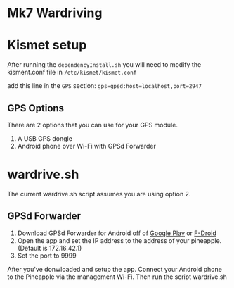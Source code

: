 # Mk7 Wardriving

# Kismet setup
After running the `dependencyInstall.sh` you will need to modify the kisment.conf file in `/etc/kismet/kismet.conf`

add this line in the `GPS` section: `gps=gpsd:host=localhost,port=2947`

## GPS Options

There are 2 options that you can use for your GPS module.
1. A USB GPS dongle
2. Android phone over Wi-Fi with GPSd Forwarder

# wardrive.sh

The current wardrive.sh script assumes you are using option 2.

## GPSd Forwarder

1. Download GPSd Forwarder for Android off of [Google Play](https://play.google.com/store/apps/details?id=io.github.tiagoshibata.gpsdclient) or [F-Droid](https://f-droid.org/packages/io.github.tiagoshibata.gpsdclient/)
2. Open the app and set the IP address to the address of your pineapple. (Default is 172.16.42.1)
3. Set the port to 9999

After you've donwloaded and setup the app. Connect your Android phone to the Pineapple via the management Wi-Fi.
Then run the script wardrive.sh
